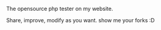 The opensource php tester on my website.

Share, improve, modify as you want. show me your forks :D
